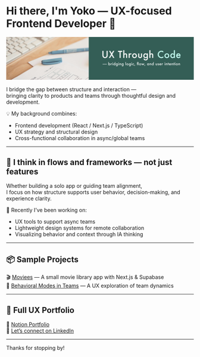 # Hi there, I'm Yoko — UX-focused Frontend Developer 👋

![cover-image](./images/github-bg2.png)

I bridge the gap between structure and interaction —  
bringing clarity to products and teams through thoughtful design and development.

💡 My background combines:
- Frontend development (React / Next.js / TypeScript)
- UX strategy and structural design
- Cross-functional collaboration in async/global teams

---

## 🌿 I think in flows and frameworks — not just features

Whether building a solo app or guiding team alignment,  
I focus on how structure supports user behavior, decision-making, and experience clarity.

🧠 Recently I’ve been working on:
- UX tools to support async teams  
- Lightweight design systems for remote collaboration  
- Visualizing behavior and context through IA thinking

---

## 📦 Sample Projects

🎬 [Moviees](https://github.com/yoko-vicky/MyFavoriteMovies) — A small movie library app with Next.js & Supabase  
🧃 [Behavioral Modes in Teams](https://www.notion.so/Behavioral-Modes-in-Team-Contexts-1ed994322fd5805b9d19f12d9e92538d) — A UX exploration of team dynamics

---

## 📘 Full UX Portfolio

🧭 [Notion Portfolio](https://www.notion.so/UX-Informed-Frontend-Development-Portfolio-...)  
💬 [Let’s connect on LinkedIn](https://www.linkedin.com/in/yoko-vicky/)

---

Thanks for stopping by!
